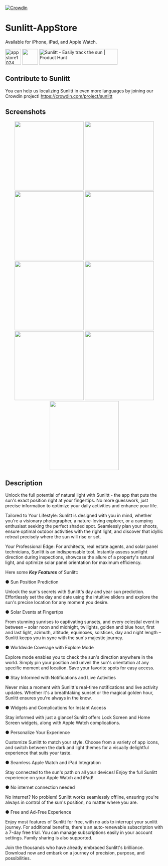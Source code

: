 [![Crowdin](https://badges.crowdin.net/sunlitt/localized.svg)](https://crowdin.com)

# Sunlitt-AppStore
Available for iPhone, iPad, and Apple Watch.

<img height="50" alt="appstore1024" src="https://user-images.githubusercontent.com/55358113/235526907-c36a3275-6c1c-4c19-8907-f454e4f358e2.png"> [<img src="https://user-images.githubusercontent.com/55358113/174020637-ca23803f-341c-48ce-b896-1fd4b7423310.svg" height="50">](https://apps.apple.com/app/litt/id1628751457)
<a href="https://www.producthunt.com/posts/sunlitt?utm_source=badge-featured&utm_medium=badge&utm_souce=badge-sunlitt" target="_blank"><img src="https://api.producthunt.com/widgets/embed-image/v1/featured.svg?post_id=405401&theme=light" alt="Sunlitt - Easily&#0032;track&#0032;the&#0032;sun | Product Hunt" style="width: 250px; height: 50px;" width="250" height="54" /></a>

## Contribute to Sunlitt
You can help us localizing Sunlitt in even more languages by joining our Crowdin project! https://crowdin.com/project/sunlitt

## Screenshots

<p align="center">
<img width=220 src="https://github.com/Sunlitt/Sunlitt-AppStore/assets/55358113/96bda603-3ad7-4133-beb3-f4f789780e63" /> <img width=220 src="https://github.com/Sunlitt/Sunlitt-AppStore/assets/55358113/ed70871a-d937-499d-b9a9-d466085b5b1b" /> <img width=220 src="https://github.com/Sunlitt/Sunlitt-AppStore/assets/55358113/dbe4bd66-d0d4-410f-a3c5-b7f4d91b2a29" /> <img width=220 src="https://github.com/Sunlitt/Sunlitt-AppStore/assets/55358113/38eecaa1-0628-4ab4-903c-2792115f349c" /> <img width=220 src="https://github.com/Sunlitt/Sunlitt-AppStore/assets/55358113/31a276e9-700e-4b72-b120-c99260a22d16" /> <img width=220 src="https://github.com/Sunlitt/Sunlitt-AppStore/assets/55358113/34b2480b-478b-4415-b47f-21cc18f8c08c" /> <img width=220 src="https://github.com/Sunlitt/Sunlitt-AppStore/assets/55358113/75ba12a7-1c28-41b2-8611-7203447fbeed" /> <img width=220 src="https://github.com/Sunlitt/Sunlitt-AppStore/assets/55358113/7200c9ed-a601-4291-a991-ea7f266de8bc" /> <img width=220 src="https://github.com/Sunlitt/Sunlitt-AppStore/assets/55358113/bb804e31-c1d5-457c-84db-a1f2424e74a8" />
</p>

## Description
Unlock the full potential of natural light with Sunlitt - the app that puts the sun's exact position right at your fingertips. No more guesswork, just precise information to optimize your daily activities and enhance your life.

Tailored to Your Lifestyle: Sunlitt is designed with you in mind, whether you're a visionary photographer, a nature-loving explorer, or a camping enthusiast seeking the perfect shaded spot. Seamlessly plan your shoots, ensure optimal outdoor activities with the right light, and discover that idyllic retreat precisely where the sun will rise or set.

Your Professional Edge: For architects, real estate agents, and solar panel technicians, Sunlitt is an indispensable tool. Instantly assess sunlight direction during inspections, showcase the allure of a property's natural light, and optimize solar panel orientation for maximum efficiency.

Here some ***Key Features*** of Sunlitt: 

● Sun Position Prediction

Unlock the sun's secrets with Sunlitt's day and year sun prediction. Effortlessly set the day and date using the intuitive sliders and explore the sun's precise location for any moment you desire.

● Solar Events at Fingertips

From stunning sunrises to captivating sunsets, and every celestial event in between – solar noon and midnight, twilights, golden and blue hour, first and last light, azimuth, altitude, equinoxes, solstices, day and night length – Sunlitt keeps you in sync with the sun's majestic journey.

● Worldwide Coverage with Explore Mode

Explore mode enables you to check the sun's direction anywhere in the world. Simply pin your position and unveil the sun's orientation at any specific moment and location. Save your favorite spots for easy access.

● Stay Informed with Notifications and Live Activities

Never miss a moment with Sunlitt's real-time notifications and live activity updates. Whether it's a breathtaking sunset or the magical golden hour, Sunlitt ensures you're always in the know. 

● Widgets and Complications for Instant Access

Stay informed with just a glance! Sunlitt offers Lock Screen and Home Screen widgets, along with Apple Watch complications. 

● Personalize Your Experience 

Customize Sunlitt to match your style. Choose from a variety of app icons, and switch between the dark and light themes for a visually delightful experience that suits your taste.

● Seamless Apple Watch and iPad Integration

Stay connected to the sun's path on all your devices! Enjoy the full Sunlitt experience on your Apple Watch and iPad!

●  No internet connection needed

No internet? No problem! Sunlitt works seamlessly offline, ensuring you're always in control of the sun's position, no matter where you are.

● Free and Ad-Free Experience

Enjoy most features of Sunlitt for free, with no ads to interrupt your sunlitt journey. For additional benefits, there's an auto-renewable subscription with a 7-day free trial. You can manage subscriptions easily in your account settings. Family sharing is also supported. 

Join the thousands who have already embraced Sunlitt's brilliance. Download now and embark on a journey of precision, purpose, and possibilities.
